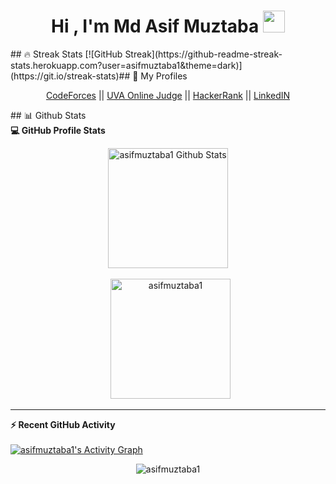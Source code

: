 <h1 align="center">Hi , I'm Md Asif Muztaba <img src="https://media.giphy.com/media/hvRJCLFzcasrR4ia7z/giphy.gif" width="35"></h1>
## 🔥 Streak Stats
[![GitHub Streak](https://github-readme-streak-stats.herokuapp.com?user=asifmuztaba1&theme=dark)](https://git.io/streak-stats)## 👀 My Profiles
<p align="center">
  <a href="https://codeforces.com/profile/asif_shithil">CodeForces</a> || 
	<a href="https://onlinejudge.org/index.php?option=com_onlinejudge&Itemid=15">UVA Online Judge</a> || 
	<a href="https://www.hackerrank.com/asifmuztaba">HackerRank</a> || 
  <a href="https://www.linkedin.com/in/asif-muztaba-shithil/">LinkedIN</a> 
</p>
## 📊 Github Stats
  <summary><b>💻 GitHub Profile Stats</b></summary>
  <p align="center">
    <a href="https://github.com/anuraghazra/github-readme-stats"><img alt="asifmuztaba1 Github Stats" src="https://github-readme-stats.vercel.app/api?username=asifmuztaba1&show_icons=true&count_private=true&theme=algolia" height="192px"/></a>
<br/><br/>
  &nbsp;
	  <img src="https://github-readme-stats.vercel.app/api/top-langs?username=asifmuztaba1&langs_count=10&show_icons=true&locale=en&layout=compact&theme=algolia" alt="asifmuztaba1" height="192px"/>
<br/>
  </p>

----

  <summary><b>⚡ Recent GitHub Activity</b></summary>
  <br/>
   <a href="https://github.com/asifmuztaba1"><img alt="asifmuztaba1's Activity Graph" src="https://activity-graph.herokuapp.com/graph?username=asifmuztaba1&custom_title=asifmuztaba1's%20Contribution%20Graph&theme=react-dark" /></a>
  <br/>
<p align="center"> 
	<img src="https://komarev.com/ghpvc/?username=asifmuztaba1&label=Profile%20views&color=0e75b6&style=plastic" alt="asifmuztaba1" /> 
</p>
